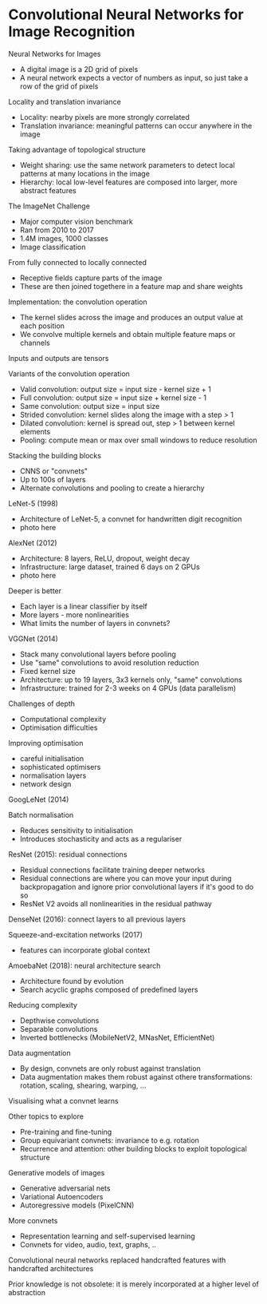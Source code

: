 # Convolutional Neural Networks for Image Recognition

Neural Networks for Images
- A digital image is a 2D grid of pixels
- A neural network expects a vector of numbers as input, so just take a row of the grid of pixels

Locality and translation invariance
- Locality: nearby pixels are more strongly correlated
- Translation invariance: meaningful patterns can occur anywhere in the image

Taking advantage of topological structure
- Weight sharing: use the same network parameters to detect local patterns at many locations in the image
- Hierarchy: local low-level features are composed into larger, more abstract features

The ImageNet Challenge
- Major computer vision benchmark
- Ran from 2010 to 2017
- 1.4M images, 1000 classes
- Image classification

From fully connected to locally connected
- Receptive fields capture parts of the image
- These are then joined togethere in a feature map and share weights


Implementation: the convolution operation
- The kernel slides across the image and produces an output value at each position
- We convolve multiple kernels and obtain multiple feature maps or channels

Inputs and outputs are tensors

Variants of the convolution operation
- Valid convolution: output size = input size - kernel size + 1
- Full convolution: output size = input size + kernel size - 1
- Same convolution: output size = input size
- Strided convolution: kernel slides along the image with a step > 1
- Dilated convolution: kernel is spread out, step > 1 between kernel elements
- Pooling: compute mean or max over small windows to reduce resolution

Stacking the building blocks
- CNNS or "convnets"
- Up to 100s of layers
- Alternate convolutions and pooling to create a hierarchy

LeNet-5 (1998)
- Architecture of LeNet-5, a convnet for handwritten digit recognition
- photo here

AlexNet (2012)
- Architecture: 8 layers, ReLU, dropout, weight decay
- Infrastructure: large dataset, trained 6 days on 2 GPUs
- photo here

Deeper is better
- Each layer is a linear classifier by itself
- More layers - more nonlinearities
- What limits the number of layers in convnets?

VGGNet (2014)
- Stack many convolutional layers before pooling
- Use "same" convolutions to avoid resolution reduction
- Fixed kernel size
- Architecture: up to 19 layers, 3x3 kernels only, "same" convolutions
- Infrastructure: trained for 2-3 weeks on 4 GPUs (data parallelism)

Challenges of depth
- Computational complexity
- Optimisation difficulties

Improving optimisation
- careful initialisation
- sophisticated optimisers
- normalisation layers
- network design

GoogLeNet (2014)

Batch normalisation
- Reduces sensitivity to initialisation
- Introduces stochasticity and acts as a regulariser

ResNet (2015): residual connections
- Residual connections facilitate training deeper networks
- Residual connections are where you can move your input during backpropagation and ignore prior convolutional layers if it's good to do so
- ResNet V2 avoids all nonlinearities in the residual pathway

DenseNet (2016): connect layers to all previous layers

Squeeze-and-excitation networks (2017)
- features can incorporate global context

AmoebaNet (2018): neural architecture search
- Architecture found by evolution
- Search acyclic graphs composed of predefined layers

Reducing complexity
- Depthwise convolutions
- Separable convolutions
- Inverted bottlenecks (MobileNetV2, MNasNet, EfficientNet)

Data augmentation
- By design, convnets are only robust against translation 
- Data augmentation makes them robust against othere transformations: rotation, scaling, shearing, warping, ...

Visualising what a convnet learns

Other topics to explore
- Pre-training and fine-tuning
- Group equivariant convnets: invariance to e.g. rotation
- Recurrence and attention: other building blocks to exploit topological structure

Generative models of images
- Generative adversarial nets
- Variational Autoencoders
- Autoregressive models (PixelCNN)

More convnets
- Representation learning and self-supervised learning
- Convnets for video, audio, text, graphs, ..

Convolutional neural networks replaced handcrafted features with handcrafted architectures

Prior knowledge is not obsolete: it is merely incorporated at a higher level of abstraction


